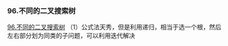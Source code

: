 ### 96.不同的二叉搜索树

[96.不同的二叉搜索树](https://leetcode-cn.com/problems/unique-binary-search-trees/)
（1）公式法天秀，但是利用递归，相当于选一个根，然后左右部分划为同类的子问题，可以利用迭代解决

